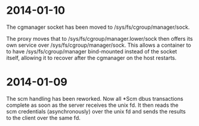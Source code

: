 # 2014-01-10
The cgmanager socket has been moved to /sys/fs/cgroup/manager/sock.

The proxy moves that to /sys/fs/cgroup/manager.lower/sock then offers its  
own service over /sys/fs/cgroup/manager/sock. This allows a container to  
to have /sys/fs/cgroup/manager bind-mounted instead of the socket  
itself, allowing it to recover after the cgmanager on the host restarts.

# 2014-01-09
The scm handling has been reworked. Now all \*Scm dbus transactions  
complete as soon as the server receives the unix fd. It then reads the  
scm credentials (asynchronously) over the unix fd and sends the results  
to the client over the same fd.
